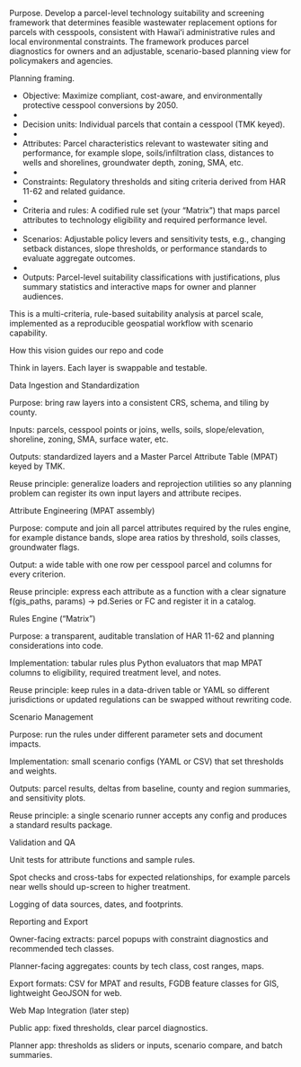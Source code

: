 Purpose. Develop a parcel-level technology suitability and screening framework that determines feasible wastewater replacement options for parcels with cesspools, consistent with Hawaiʻi administrative rules and local environmental constraints. The framework produces parcel diagnostics for owners and an adjustable, scenario-based planning view for policymakers and agencies.



Planning framing.



* Objective: Maximize compliant, cost-aware, and environmentally protective cesspool conversions by 2050.
* 
* Decision units: Individual parcels that contain a cesspool (TMK keyed).
* 
* Attributes: Parcel characteristics relevant to wastewater siting and performance, for example slope, soils/infiltration class, distances to wells and shorelines, groundwater depth, zoning, SMA, etc.
* 
* Constraints: Regulatory thresholds and siting criteria derived from HAR 11-62 and related guidance.
* 
* Criteria and rules: A codified rule set (your “Matrix”) that maps parcel attributes to technology eligibility and required performance level.
* 
* Scenarios: Adjustable policy levers and sensitivity tests, e.g., changing setback distances, slope thresholds, or performance standards to evaluate aggregate outcomes.
* 
* Outputs: Parcel-level suitability classifications with justifications, plus summary statistics and interactive maps for owner and planner audiences.



This is a multi-criteria, rule-based suitability analysis at parcel scale, implemented as a reproducible geospatial workflow with scenario capability.





How this vision guides our repo and code



Think in layers. Each layer is swappable and testable.



Data Ingestion and Standardization



Purpose: bring raw layers into a consistent CRS, schema, and tiling by county.



Inputs: parcels, cesspool points or joins, wells, soils, slope/elevation, shoreline, zoning, SMA, surface water, etc.



Outputs: standardized layers and a Master Parcel Attribute Table (MPAT) keyed by TMK.



Reuse principle: generalize loaders and reprojection utilities so any planning problem can register its own input layers and attribute recipes.



Attribute Engineering (MPAT assembly)



Purpose: compute and join all parcel attributes required by the rules engine, for example distance bands, slope area ratios by threshold, soils classes, groundwater flags.



Output: a wide table with one row per cesspool parcel and columns for every criterion.



Reuse principle: express each attribute as a function with a clear signature f(gis\_paths, params) -> pd.Series or FC and register it in a catalog.



Rules Engine (“Matrix”)



Purpose: a transparent, auditable translation of HAR 11-62 and planning considerations into code.



Implementation: tabular rules plus Python evaluators that map MPAT columns to eligibility, required treatment level, and notes.



Reuse principle: keep rules in a data-driven table or YAML so different jurisdictions or updated regulations can be swapped without rewriting code.



Scenario Management



Purpose: run the rules under different parameter sets and document impacts.



Implementation: small scenario configs (YAML or CSV) that set thresholds and weights.



Outputs: parcel results, deltas from baseline, county and region summaries, and sensitivity plots.



Reuse principle: a single scenario runner accepts any config and produces a standard results package.





Validation and QA



Unit tests for attribute functions and sample rules.



Spot checks and cross-tabs for expected relationships, for example parcels near wells should up-screen to higher treatment.



Logging of data sources, dates, and footprints.



Reporting and Export



Owner-facing extracts: parcel popups with constraint diagnostics and recommended tech classes.



Planner-facing aggregates: counts by tech class, cost ranges, maps.



Export formats: CSV for MPAT and results, FGDB feature classes for GIS, lightweight GeoJSON for web.



Web Map Integration (later step)



Public app: fixed thresholds, clear parcel diagnostics.



Planner app: thresholds as sliders or inputs, scenario compare, and batch summaries.

